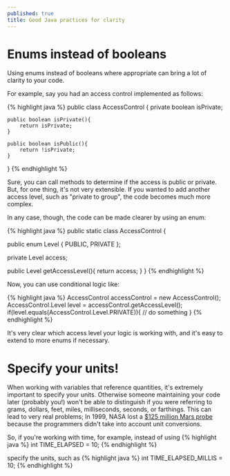 ```yaml
---
published: true
title: Good Java practices for clarity
---
```

# Enums instead of booleans

Using enums instead of booleans where appropriate can bring a lot of clarity to your code.

For example, say you had an access control implemented as follows:

{% highlight java %}
public class AccessControl {
	private boolean isPrivate;

	public boolean isPrivate(){
    	return isPrivate;
    }

	public boolean isPublic(){
    	return !isPrivate;
    }
}
{% endhighlight %}

Sure, you can call methods to determine if the access is public or private. But, for one thing, it's not very extensible. If you wanted to add another access level, such as "private to group", the code becomes much more complex. 

In any case, though, the code can be made clearer by using an enum:

{% highlight java %}
public static class AccessControl {

   public enum Level {
       PUBLIC, PRIVATE
   };

   private Level access;

   public Level getAccessLevel(){
       return access;
   }
}
{% endhighlight %}

Now, you can use conditional logic like:

{% highlight java %}
AccessControl accessControl = new AccessControl();
AccessControl.Level level = accessControl.getAccessLevel();
if(level.equals(AccessControl.Level.PRIVATE)){
	// do something
}
{% endhighlight %}

It's very clear which access level your logic is working with, and it's easy to extend to more enums if necessary.

# Specify your units!

When working with variables that reference quantities, it's extremely important to specify your units. Otherwise someone maintaining your code later (probably you!) won't be able to distinguish if you were referring to grams, dollars, feet, miles, milliseconds, seconds, or farthings. This can lead to very real problems; In 1999, NASA lost a [$125 million Mars probe](http://articles.latimes.com/1999/oct/01/news/mn-17288) because the programmers didn't take into account unit conversions.

So, if you're working with time, for example, instead of using 
{% highlight java %}
int TIME_ELAPSED = 10;
{% endhighlight %}

specify the units, such as
{% highlight java %}
int TIME_ELAPSED_MILLIS = 10;
{% endhighlight %}
